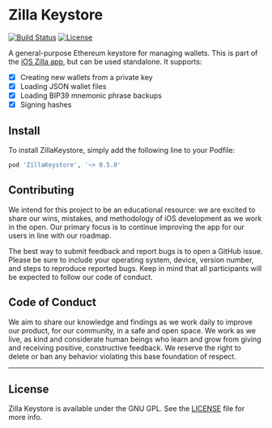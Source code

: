 # Zilla Keystore

[![Build Status](https://travis-ci.org/zla-io/zilla-keystore.svg?branch=master)](https://travis-ci.org/zla-io/zilla-keystore)
[![License](https://img.shields.io/badge/license-GPL3-green.svg?style=flat)](https://github.com/zla-io/zilla-keystore/blob/master/LICENSE)

A general-purpose Ethereum keystore for managing wallets. This is part of the [iOS Zilla app](https://itunes.apple.com/us/app/zilla-the-safe-easy-ico-app/id1318638544?mt=8), but can be used standalone. It supports:

- [x] Creating new wallets from a private key
- [x] Loading JSON wallet files
- [x] Loading BIP39 mnemonic phrase backups
- [x] Signing hashes

## Install

To install ZillaKeystore, simply add the following line to your Podfile:

```ruby
pod 'ZillaKeystore', '~> 0.5.0'
```

## Contributing

We intend for this project to be an educational resource: we are excited to
share our wins, mistakes, and methodology of iOS development as we work
in the open. Our primary focus is to continue improving the app for our users in
line with our roadmap.

The best way to submit feedback and report bugs is to open a GitHub issue.
Please be sure to include your operating system, device, version number, and
steps to reproduce reported bugs. Keep in mind that all participants will be
expected to follow our code of conduct.

## Code of Conduct

We aim to share our knowledge and findings as we work daily to improve our
product, for our community, in a safe and open space. We work as we live, as
kind and considerate human beings who learn and grow from giving and receiving
positive, constructive feedback. We reserve the right to delete or ban any
behavior violating this base foundation of respect.

---

## License

Zilla Keystore is available under the GNU GPL. See the [LICENSE](https://github.com/zla-io/zilla-keystore/blob/master/LICENSE) file for more info.
